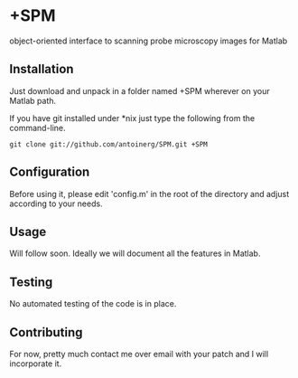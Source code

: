 +SPM
====

object-oriented interface to scanning probe microscopy images for Matlab

Installation
------------

Just download and unpack in a folder named +SPM wherever on your Matlab path.

If you have git installed under *nix just type the following from the command-line.

	git clone git://github.com/antoinerg/SPM.git +SPM
	
Configuration
-------------

Before using it, please edit 'config.m' in the root of the directory and adjust according to your needs.

Usage
-----

Will follow soon. Ideally we will document all the features in Matlab.

Testing
-------

No automated testing of the code is in place.

Contributing
------------

For now, pretty much contact me over email with your patch and I will incorporate it.